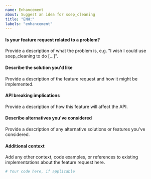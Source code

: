 ```yaml
---
name: Enhancement
about: Suggest an idea for soep_cleaning
title: "ENH:"
labels: "enhancement"
---
```


#### Is your feature request related to a problem?

Provide a description of what the problem is, e.g. "I wish I could use
soep_cleaning to do [...]".

#### Describe the solution you'd like

Provide a description of the feature request and how it might be implemented.

#### API breaking implications

Provide a description of how this feature will affect the API.

#### Describe alternatives you've considered

Provide a description of any alternative solutions or features you've considered.

#### Additional context

Add any other context, code examples, or references to existing implementations about
the feature request here.

```python
# Your code here, if applicable
```
